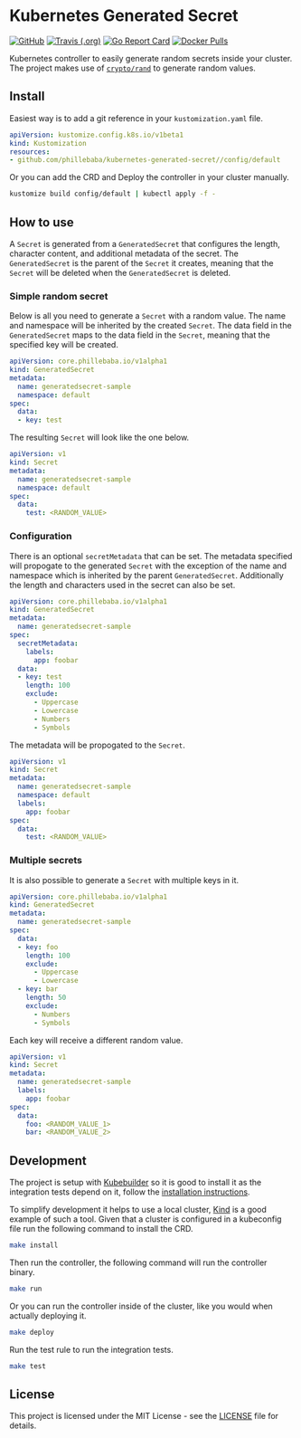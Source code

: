 # Kubernetes Generated Secret
[![GitHub](https://img.shields.io/github/license/phillebaba/kubernetes-generated-secret)](https://github.com/phillebaba/kubernetes-generated-secret)
[![Travis (.org)](https://img.shields.io/travis/phillebaba/kubernetes-generated-secret)](https://travis-ci.org/phillebaba/kubernetes-generated-secret)
[![Go Report Card](https://goreportcard.com/badge/github.com/phillebaba/kubernetes-generated-secret)](https://goreportcard.com/report/github.com/phillebaba/kubernetes-generated-secret)
[![Docker Pulls](https://img.shields.io/docker/pulls/phillebaba/kubernetes-generated-secret)](https://hub.docker.com/r/phillebaba/kubernetes-generated-secret)

Kubernetes controller to easily generate random secrets inside your cluster. The project makes use of [`crypto/rand`](https://golang.org/pkg/crypto/rand/) to generate random values.

## Install
Easiest way is to add a git reference in your `kustomization.yaml` file.
```yaml
apiVersion: kustomize.config.k8s.io/v1beta1
kind: Kustomization
resources:
- github.com/phillebaba/kubernetes-generated-secret//config/default
```

Or you can add the CRD and Deploy the controller in your cluster manually.
```bash
kustomize build config/default | kubectl apply -f -
```

## How to use
A `Secret` is generated from a `GeneratedSecret` that configures the length, character content, and additional metadata of the secret. The `GeneratedSecret` is the parent of the `Secret` it creates, meaning that the `Secret` will be deleted when the `GeneratedSecret` is deleted.

### Simple random secret
Below is all you need to generate a `Secret` with a random value. The name and namespace will be inherited by the created `Secret`. The data field in the `GeneratedSecret` maps to the data field in the `Secret`, meaning that the specified key will be created.
```yaml
apiVersion: core.phillebaba.io/v1alpha1
kind: GeneratedSecret
metadata:
  name: generatedsecret-sample
  namespace: default
spec:
  data:
  - key: test
```

The resulting `Secret` will look like the one below.
```yaml
apiVersion: v1
kind: Secret
metadata:
  name: generatedsecret-sample
  namespace: default
spec:
  data:
    test: <RANDOM_VALUE>
```

### Configuration
There is an optional `secretMetadata` that can be set. The metadata specified will propogate to the generated `Secret` with the exception of the name and namespace which is inherited by the parent `GeneratedSecret`. Additionally the length and characters used in the secret can also be set.
```yaml
apiVersion: core.phillebaba.io/v1alpha1
kind: GeneratedSecret
metadata:
  name: generatedsecret-sample
spec:
  secretMetadata:
    labels:
      app: foobar
  data:
  - key: test
    length: 100
    exclude:
      - Uppercase
      - Lowercase
      - Numbers
      - Symbols
```

The metadata will be propogated to the `Secret`.
```yaml
apiVersion: v1
kind: Secret
metadata:
  name: generatedsecret-sample
  namespace: default
  labels:
    app: foobar
spec:
  data:
    test: <RANDOM_VALUE>
```

### Multiple secrets
It is also possible to generate a `Secret` with multiple keys in it.
```yaml
apiVersion: core.phillebaba.io/v1alpha1
kind: GeneratedSecret
metadata:
  name: generatedsecret-sample
spec:
  data:
  - key: foo
    length: 100
    exclude:
      - Uppercase
      - Lowercase
  - key: bar
    length: 50
    exclude:
      - Numbers
      - Symbols
```

Each key will receive a different random value.
```yaml
apiVersion: v1
kind: Secret
metadata:
  name: generatedsecret-sample
  labels:
    app: foobar
spec:
  data:
    foo: <RANDOM_VALUE_1>
    bar: <RANDOM_VALUE_2>
```

## Development
The project is setup with [Kubebuilder](https://github.com/kubernetes-sigs/kubebuilder) so it is good to install it as the integration tests depend on it, follow the [installation instructions](https://book.kubebuilder.io/quick-start.html#installation).

To simplify development it helps to use a local cluster, [Kind](https://github.com/kubernetes-sigs/kind) is a good example of such a tool. Given that a cluster is configured in a kubeconfig file run the following command to install the CRD.
```bash
make install
```

Then run the controller, the following command will run the controller binary.
```bash
make run
```

Or you can run the controller inside of the cluster, like you would when actually deploying it.
```bash
make deploy
```

Run the test rule to run the integration tests.
```bash
make test
```

## License
This project is licensed under the MIT License - see the [LICENSE](LICENSE) file for details.
